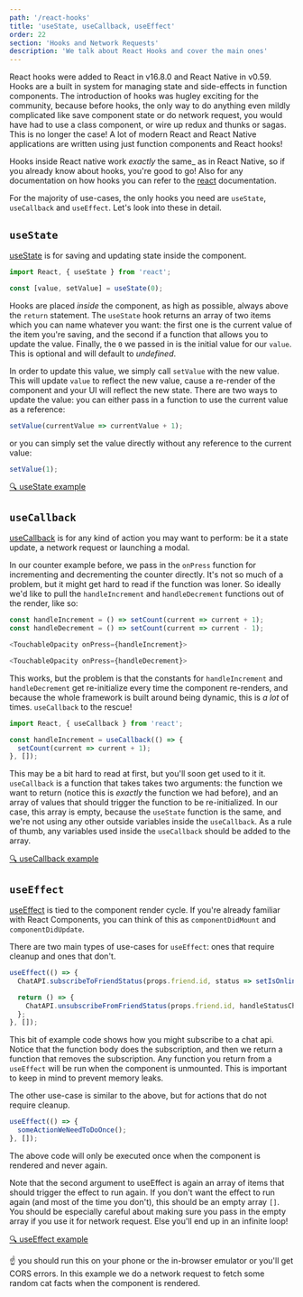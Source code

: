 ```yaml
---
path: '/react-hooks'
title: 'useState, useCallback, useEffect'
order: 22
section: 'Hooks and Network Requests'
description: 'We talk about React Hooks and cover the main ones'
---
```


React hooks were added to React in v16.8.0 and React Native in v0.59. Hooks are a built in system for managing state and side-effects in function components. The introduction of hooks was hugley exciting for the community, because before hooks, the only way to do anything even mildly complicated like save component state or do network request, you would have had to use a class component, or wire up redux and thunks or sagas. This is no longer the case! A lot of modern React and React Native applications are written using just function components and React hooks!

Hooks inside React native work _exactly_ the same\_ as in React Native, so if you already know about hooks, you're good to go! Also for any documentation on how hooks you can refer to the [react](https://reactjs.org/docs/hooks-intro.html) documentation.

For the majority of use-cases, the only hooks you need are `useState`, `useCallback` and `useEffect`. Let's look into these in detail.

## `useState`

[useState](https://reactjs.org/docs/hooks-state.html) is for saving and updating state inside the component.

```js
import React, { useState } from 'react';

const [value, setValue] = useState(0);
```

Hooks are placed _inside_ the component, as high as possible, always above the `return` statement. The `useState` hook returns an array of two items which you can name whatever you want: the first one is the current value of the item you're saving, and the second if a function that allows you to update the value. Finally, the `0` we passed in is the initial value for our `value`. This is optional and will default to _undefined_.

In order to update this value, we simply call `setValue` with the new value. This will update `value` to reflect the new value, cause a re-render of the component and your UI will reflect the new state. There are two ways to update the value: you can either pass in a function to use the current value as a reference:

```js
setValue(currentValue => currentValue + 1);
```

or you can simply set the value directly without any reference to the current value:

```js
setValue(1);
```

[🔍 useState example](https://snack.expo.io/@kadikraman/usestate-example)

## `useCallback`

[useCallback](https://reactjs.org/docs/hooks-reference.html#usecallback) is for any kind of action you may want to perform: be it a state update, a network request or launching a modal.

In our counter example before, we pass in the `onPress` function for incrementing and decrementing the counter directly. It's not so much of a problem, but it might get hard to read if the function was loner. So ideally we'd like to pull the `handleIncrement` and `handleDecrement` functions out of the render, like so:

```js
const handleIncrement = () => setCount(current => current + 1);
const handleDecrement = () => setCount(current => current - 1);

<TouchableOpacity onPress={handleIncrement}>

<TouchableOpacity onPress={handleDecrement}>

```

This works, but the problem is that the constants for `handleIncrement` and `handleDecrement` get re-initialize every time the component re-renders, and because the whole framework is built around being dynamic, this is _a lot_ of times. `useCallback` to the rescue!

```js
import React, { useCallback } from 'react';

const handleIncrement = useCallback(() => {
  setCount(current => current + 1);
}, []);
```

This may be a bit hard to read at first, but you'll soon get used to it it. `useCallback` is a function that takes takes two arguments: the function we want to return (notice this is _exactly_ the function we had before), and an array of values that should trigger the function to be re-initialized. In our case, this array is empty, because the `useState` function is the same, and we're not using any other outside variables inside the `useCallback`. As a rule of thumb, any variables used inside the `useCallback` should be added to the array.

[🔍 useCallback example](https://snack.expo.io/@kadikraman/usecallback-example)

## `useEffect`

[useEffect](https://reactjs.org/docs/hooks-effect.html) is tied to the component render cycle. If you're already familiar with React Components, you can think of this as `componentDidMount` and `componentDidUpdate`.

There are two main types of use-cases for `useEffect`: ones that require cleanup and ones that don't.

```js
useEffect(() => {
  ChatAPI.subscribeToFriendStatus(props.friend.id, status => setIsOnline(status.isOnline);

  return () => {
    ChatAPI.unsubscribeFromFriendStatus(props.friend.id, handleStatusChange);
  };
}, []);
```

This bit of example code shows how you might subscribe to a chat api. Notice that the function body does the subscription, and then we return a function that removes the subscription. Any function you return from a `useEffect` will be run when the component is unmounted. This is important to keep in mind to prevent memory leaks.

The other use-case is similar to the above, but for actions that do not require cleanup.

```js
useEffect(() => {
  someActionWeNeedToDoOnce();
}, []);
```

The above code will only be executed once when the component is rendered and never again.

Note that the second argument to useEffect is again an array of items that should trigger the effect to run again. If you don't want the effect to run again (and most of the time you don't), this should be an empty array `[]`. You should be especially careful about making sure you pass in the empty array if you use it for network request. Else you'll end up in an infinite loop!

[🔍 useEffect example](https://snack.expo.io/@kadikraman/useeffect-example)

☝️ you should run this on your phone or the in-browser emulator or you'll get CORS errors. In this example we do a network request to fetch some random cat facts when the component is rendered.
